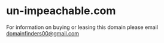 # un-impeachable.com
For information on buying or leasing this domain please email domainfinders00@gmail.com
